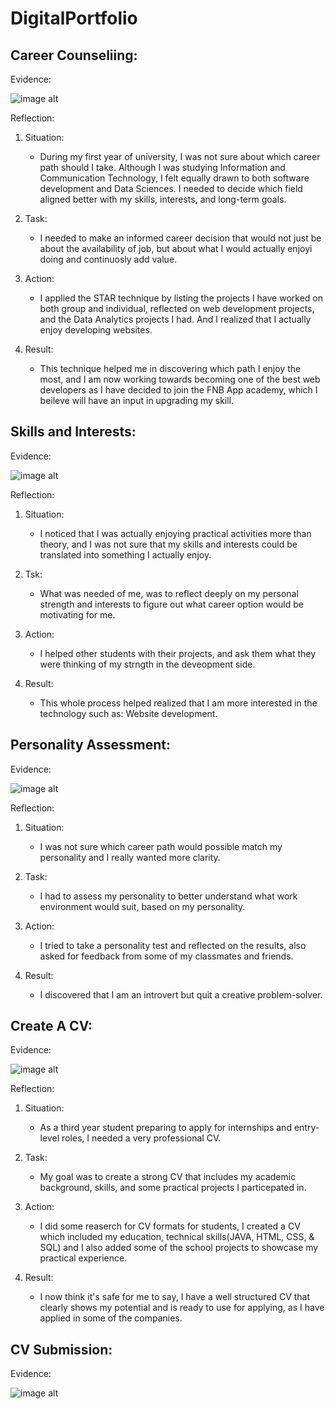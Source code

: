 # DigitalPortfolio
**Career Counseliing:**
-
Evidence:


![image alt](https://github.com/222582731/DigitalPortfolio/blob/main/career%20development(proof).png?raw=true)

Reflection:

1. Situation:
   * During my first year of university, I was not sure about which career path should I take. Although I was studying Information and Communication Technology, I felt equally drawn to both software development and Data Sciences. I needed to decide which field aligned better with my skills, interests, and long-term goals.
  
2. Task:
   * I needed to make an informed career decision that would not just be about the availability of job, but about what I would actually enjoyi doing and continuosly add value.
  
3. Action:
   * I applied the STAR technique by listing the projects I have worked on both group and individual, reflected on web development projects, and the Data Analytics projects I had. And I realized that I actually enjoy developing websites.
  
4. Result:
   * This technique helped me in discovering which path I enjoy the most, and I am now working towards becoming one of the best web developers as I have decided to join the FNB App academy, which I beileve will have an input in upgrading my skill.
  
**Skills and Interests:**
-

Evidence:


![image alt](https://github.com/222582731/DigitalPortfolio/blob/main/skills%20&%20interests(proof).png?raw=true)

Reflection:

1. Situation:
   * I noticed that I was actually enjoying practical activities more than theory, and I was not sure that my skills and interests could be translated into something I actually enjoy.
  
2. Tsk:
   * What was needed of me, was to reflect deeply on my personal strength and interests to figure out what career option would be motivating for me.
  
3. Action:
   * I helped other students with their projects, and ask them what they were thinking of my strngth in the deveopment side.

  4. Result:
     * This whole process helped realized that I am more interested in the technology such as: Website development.
    

**Personality Assessment:**
-

Evidence:

![image alt](https://github.com/222582731/DigitalPortfolio/blob/main/personality%20assessment(proof).png?raw=true)

Reflection:

1. Situation:
   * I was not sure which career path would possible match my personality and I really wanted more clarity.
  
2. Task:
   * I had to assess my personality to better understand what work environment would suit, based on my personality.
  
3. Action:
   * I tried to take a personality test and reflected on the results, also asked for feedback from some of my classmates and friends.
  
4. Result:
   * I discovered that I am an introvert but quit a creative problem-solver.
  


**Create A CV:**
-

Evidence:

![image alt](https://github.com/222582731/DigitalPortfolio/blob/main/create%20cv(proof).png?raw=true)

Reflection:

1. Situation:
   * As a third year student preparing to apply for internships and entry-level roles, I needed a very professional CV.
  
2. Task:
   * My goal was to create a strong CV that includes my academic background, skills, and some practical projects I particepated in.
  
3. Action:
   * I did some reaserch for CV formats for students, I created a CV which included my education, technical skills(JAVA, HTML, CSS, & SQL) and I also added some of the school projects to showcase my practical experience.
  
4. Result:
   * I now think it's safe for me to say, I have a well structured CV that clearly shows my potential and is ready to use for applying, as I have applied in some of the companies.
  


**CV Submission:**
-

Evidence:

![image alt]()
